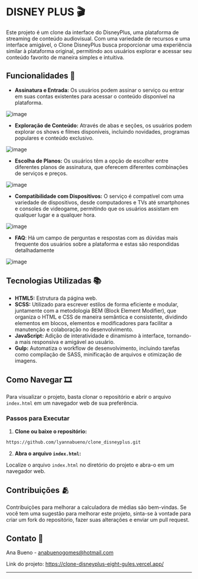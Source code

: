 # DISNEY PLUS 🎬

Este projeto é um clone da interface do DisneyPlus, uma plataforma de streaming de conteúdo audiovisual. Com uma variedade de recursos e uma interface amigável, o Clone DisneyPlus busca proporcionar uma experiência similar à plataforma original, permitindo aos usuários explorar e acessar seu conteúdo favorito de maneira simples e intuitiva.

## Funcionalidades 🌟

- **Assinatura e Entrada:** Os usuários podem assinar o serviço ou entrar em suas contas existentes para acessar o conteúdo disponível na plataforma.
  
![image](https://github.com/lyannabueno/clone_disneyplus/assets/130186281/53231b16-8b5f-431f-a053-7edcfeee7792)

- **Exploração de Conteúdo:** Através de abas e seções, os usuários podem explorar os shows e filmes disponíveis, incluindo novidades, programas populares e conteúdo exclusivo.

![image](https://github.com/lyannabueno/clone_disneyplus/assets/130186281/71b8c4f2-db08-43aa-9efc-d3f19a835286)

- **Escolha de Planos:** Os usuários têm a opção de escolher entre diferentes planos de assinatura, que oferecem diferentes combinações de serviços e preços.

![image](https://github.com/lyannabueno/clone_disneyplus/assets/130186281/00bf575b-f360-4c9f-b066-c3a45332c67e)
  
- **Compatibilidade com Dispositivos:** O serviço é compatível com uma variedade de dispositivos, desde computadores e TVs até smartphones e consoles de videogame, permitindo que os usuários assistam em qualquer lugar e a qualquer hora.

![image](https://github.com/lyannabueno/clone_disneyplus/assets/130186281/41bfd65d-ceae-4143-bbb5-b988bb34598a)

- **FAQ**: Há um campo de perguntas e respostas com as dúvidas mais frequente dos usuários sobre a plataforma e estas são respondidas detalhadamente

![image](https://github.com/lyannabueno/clone_disneyplus/assets/130186281/456be02c-0dcf-4215-af2e-2ce3e8f4d226)

## Tecnologias Utilizadas 📚

- **HTML5:** Estrutura da página web.
- **SCSS:**  Utilizado para escrever estilos de forma eficiente e modular, juntamente com a metodologia BEM (Block Element Modifier), que organiza o HTML e CSS de maneira semântica e consistente, dividindo elementos em blocos, elementos e modificadores para facilitar a manutenção e colaboração no desenvolvimento.
- **JavaScript:** Adição de interatividade e dinamismo à interface, tornando-a mais responsiva e amigável ao usuário.
- **Gulp:** Automatiza o workflow de desenvolvimento, incluindo tarefas como compilação de SASS, minificação de arquivos e otimização de imagens.

## Como Navegar 🎞️

Para visualizar o projeto, basta clonar o repositório e abrir o arquivo `index.html` em um navegador web de sua preferência.

### Passos para Executar

1. **Clone ou baixe o repositório:**

```bash
https://github.com/lyannabueno/clone_disneyplus.git
```

2. **Abra o arquivo `index.html`:**

Localize o arquivo `index.html` no diretório do projeto e abra-o em um navegador web.

## Contribuições 🫂

Contribuições para melhorar a calculadora de médias são bem-vindas. Se você tem uma sugestão para melhorar este projeto, sinta-se à vontade para criar um fork do repositório, fazer suas alterações e enviar um pull request.

## Contato 📩

Ana Bueno - anabuenogomes@hotmail.com

Link do projeto: https://clone-disneyplus-eight-gules.vercel.app/

---
